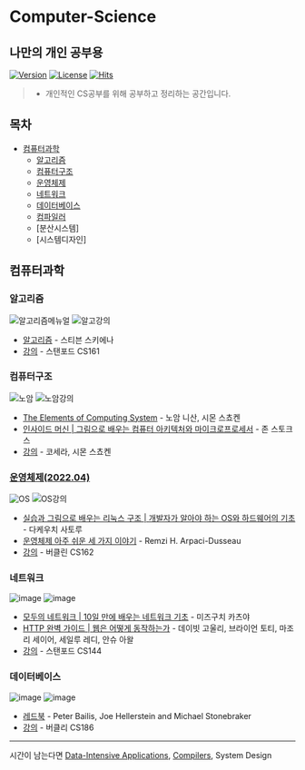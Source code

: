 # Computer-Science
## 나만의 개인 공부용
[![Version](https://img.shields.io/badge/version-2022.3.1-red.svg)](./CHANGELOG)  [![License](https://img.shields.io/github/license/mashape/apistatus.svg)](./LICENSE)  [![Hits](https://hits.seeyoufarm.com/api/count/incr/badge.svg?url=https://github.com/JayFreemandev/TIL)](https://hits.seeyoufarm.com/)  
> * 개인적인 CS공부를 위해 공부하고 정리하는 공간입니다.

## 목차
 
- [컴퓨터과학](#컴퓨터과학)
  - [알고리즘](#알고리즘)
  - [컴퓨터구조](#컴퓨터구조)
  - [운영체제](https://github.com/JayFreemandev/Computer-Science/tree/main/Operating%20Systems)
  - [네트워크](#네트워크)
  - [데이터베이스](#데이터베이스)
  - [컴파일러](#컴파일러) 
  - [분산시스템]
  - [시스템디자인]

## 컴퓨터과학

### 알고리즘
![알고리즘메뉴얼](https://user-images.githubusercontent.com/72185011/164879082-4d4a0608-e62b-4d00-a21d-23e621ec90cf.jpg)
![알고강의](https://user-images.githubusercontent.com/72185011/164879089-c7c3eaf3-c83e-4252-9783-a38c1eefd6ab.PNG)
- [알고리즘](https://www.amazon.com/gp/product/3030542556/ref=as_li_tl?ie=UTF8&camp=1789&creative=9325&creativeASIN=3030542556&linkCode=as2&tag=algorist-20&linkId=b1ff842c5eae7652f4cd7eee168d1809) - 스티븐 스키에나  
- [강의](https://www3.cs.stonybrook.edu/~skiena/373/videos/) - 스탠포드 CS161

### 컴퓨터구조
![노암](https://user-images.githubusercontent.com/72185011/164879133-2a9defbe-9c9c-4846-8340-560d526b84cd.jpg)
![노암강의](https://user-images.githubusercontent.com/72185011/164879135-c942d1a6-6d62-45cb-9557-39f59e22a8fe.PNG)
- [The Elements of Computing System](https://www.nand2tetris.org/book) - 노암 니산, 시몬 스쵸켄
- [인사이드 머신 | 그림으로 배우는 컴퓨터 아키텍처와 마이크로프로세서](https://book.naver.com/bookdb/book_detail.nhn?bid=2884659) - 존 스토크스
- [강의](https://www.coursera.org/learn/build-a-computer) - 코세라, 시몬 스쵸켄

### [운영체제(2022.04)](https://github.com/JayFreemandev/Computer-Science/tree/main/Operating%20Systems)
![OS](https://user-images.githubusercontent.com/72185011/164879276-0ddadd64-c45a-4706-b79d-caee82c94b61.jpg)
![OS강의](https://user-images.githubusercontent.com/72185011/164879136-c04bf22a-f2b9-45ae-a2ff-a4e1f9ee4f4a.PNG)
- [실습과 그림으로 배우는 리눅스 구조 | 개발자가 알아야 하는 OS와 하드웨어의 기초](https://book.naver.com/bookdb/book_detail.nhn?bid=14524977) - 다케우치 사토루
- [운영체제 아주 쉬운 세 가지 이야기](https://book.naver.com/bookdb/book_detail.nhn?bid=11823378) - Remzi H. Arpaci-Dusseau
- [강의](https://www.youtube.com/watch?v=hry_qqXLej8&list=PLRdybCcWDFzCag9A0h1m9QYaujD0xefgM) - 버클린 CS162

### 네트워크
![image](https://user-images.githubusercontent.com/72185011/164879217-68b66873-4c4f-4f9c-ae9c-57747daff889.png)
![image](https://user-images.githubusercontent.com/72185011/164879182-f8767665-0fe2-49a2-a8f4-8407f071c527.png)
- [모두의 네트워크 | 10일 만에 배우는 네트워크 기초](https://book.naver.com/bookdb/book_detail.nhn?bid=13735927) - 미즈구치 카츠야
- [HTTP 완벽 가이드 | 웹은 어떻게 동작하는가](https://book.naver.com/bookdb/book_detail.nhn?bid=8509980) - 데이빗 고울리, 브라이언 토티, 마조리 세이어, 세일루 레디, 안슈 아왈
- [강의](https://www.youtube.com/playlist?list=PLoCMsyE1cvdWKsLVyf6cPwCLDIZnOj0NS) - 스탠포드 CS144

### 데이터베이스
![image](https://user-images.githubusercontent.com/72185011/164879300-bfff0187-0fe4-4340-afbb-0527c8dd77d4.png)
![image](https://user-images.githubusercontent.com/72185011/164879334-25ca9e20-9b15-4979-9374-7d16fa0561ae.png)
- [레드북](https://dsf.berkeley.edu/papers/fntdb07-architecture.pdf) - Peter Bailis, Joe Hellerstein and Michael Stonebraker
- [강의](https://www.youtube.com/user/CS186Berkeley/videos) - 버클리 CS186

------  
시간이 남는다면 [Data-Intensive Applications](https://www.oreilly.com/library/view/designing-data-intensive-applications/9781491903063/), [Compilers](https://www.amazon.com/Compilers-Principles-Techniques-Tools-2nd/dp/0321486811?pldnSite=1), System Design
